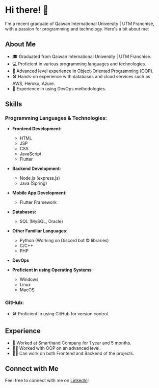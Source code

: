 # Hi there! 👋

I'm a recent graduate of Qaiwan International University | UTM Franchise, with a passion for programming and technology. Here's a bit about me:

## About Me

- 🎓 Graduated from Qaiwan International University | UTM Franchise.
- 💻 Proficient in various programming languages and technologies.
- 🌟 Advanced level experience in Object-Oriented Programming (OOP).
- 🛠️ Hands-on experience with databases and cloud services such as AWS, Heroku, Azure.
- 🚀 Experience in using DevOps methodologies.

## Skills

### Programming Languages & Technologies:

- **Frontend Development:**
  - HTML
  - JSP
  - CSS
  - JavaScript
  - Flutter

- **Backend Development:**
  - Node.js (express.js)
  - Java (Spring)

- **Mobile App Development:**
  - Flutter Framework

- **Databases:**
  - SQL (MySQL, Oracle)

- **Other Familiar Languages:**
  - Python (Working on Discord bot © libraries)
  - C/C++
  - PHP

- **DevOps**
  
- **Proficient in using Operating Systems**
  -  Windows
  -  Linux
  -  MacOS


### GitHub:

- 🛠️ Proficient in using GitHub for version control.

## Experience

- 💼 Worked at Smarthand Company for 1 year and 5 months.
- 👨‍💻 Worked with OOP on an advanced level.
- 👨‍💼 Can work on both Frontend and Backend of the projects.

## Connect with Me

Feel free to connect with me on [LinkedIn](https://www.linkedin.com/in/alan-ali-0948ba211/)!


